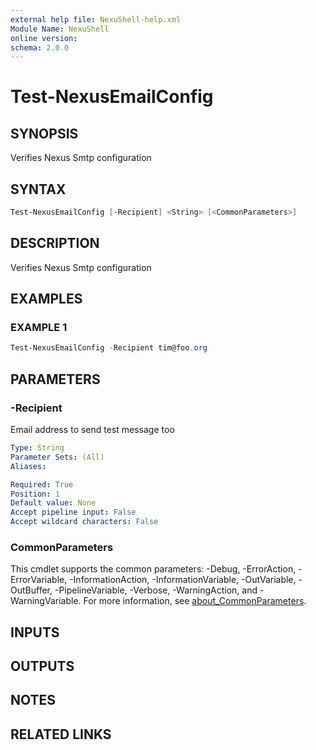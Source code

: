 ```yaml
---
external help file: NexuShell-help.xml
Module Name: NexuShell
online version:
schema: 2.0.0
---
```


# Test-NexusEmailConfig

## SYNOPSIS

Verifies Nexus Smtp configuration

## SYNTAX

```powershell
Test-NexusEmailConfig [-Recipient] <String> [<CommonParameters>]
```

## DESCRIPTION

Verifies Nexus Smtp configuration

## EXAMPLES

### EXAMPLE 1

```powershell
Test-NexusEmailConfig -Recipient tim@foo.org
```

## PARAMETERS

### -Recipient

Email address to send test message too

```yaml
Type: String
Parameter Sets: (All)
Aliases:

Required: True
Position: 1
Default value: None
Accept pipeline input: False
Accept wildcard characters: False
```

### CommonParameters

This cmdlet supports the common parameters: -Debug, -ErrorAction, -ErrorVariable, -InformationAction, -InformationVariable, -OutVariable, -OutBuffer, -PipelineVariable, -Verbose, -WarningAction, and -WarningVariable. For more information, see [about_CommonParameters](http://go.microsoft.com/fwlink/?LinkID=113216).

## INPUTS

## OUTPUTS

## NOTES

## RELATED LINKS
